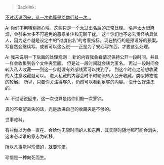 > Backlink: 

[不过话说回来，这一次也算是给你们敲一次…](https://www.zhihu.com/pin/1259616391890059264)

A: 你们不用特别担心啥。这些只是一个太过出名后的正常处理。 名声太大很麻烦，会引来太多不可避免的恶意关注和无聊干扰。 这个你们也不必去责怪啥具体人，因为这个就是设定中的“过度出名”的考察指标。现在执行的是预设好的预案。 写自然会继续写。或者可以这么说——正是为了安心写东西，才要这么处理。

A: 我来说明一下后面的处理规则： 新的内容我会看情况保持公开一段时间。并且一样会收集到各个文件夹里面。 但是过一段时间就会转为匿名。 再过一段时间会转入私人收藏——到这一步就没有外部线索可以找到了。 到这个时点之前想收藏的人注意收藏就可以。 进入私藏的内容会时不时轮流转入公开收藏，类似博物馆的轮展。 所以，只要你关注得够久，仍然可以看到足够的内容。 没什么好焦虑的。

A: 不过话说回来，这一次也算是给你们敲一次警钟。  
  
真的不希望丢失的话，光是放进自己的收藏夹是不够的。  
  
世事难料。  
  
有些你以为会一直在、会给你无限时间的人和东西，其实随时随地都可能会消失，这未必以谁的意志为转移。  
  
所以凡事觉得珍惜的，就要珍惜。  
  
珍惜是一种向死而生。  